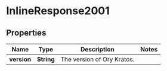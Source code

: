 

# InlineResponse2001


## Properties

Name | Type | Description | Notes
------------ | ------------- | ------------- | -------------
**version** | **String** | The version of Ory Kratos. | 




